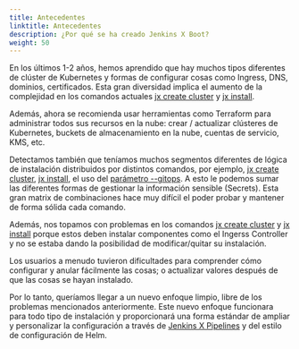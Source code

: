 ```yaml
---
title: Antecedentes
linktitle: Antecedentes
description: ¿Por qué se ha creado Jenkins X Boot?
weight: 50
---
```


En los últimos 1-2 años, hemos aprendido que hay muchos tipos diferentes de clúster de Kubernetes y formas de configurar cosas como Ingress, DNS, dominios, certificados. Esta gran diversidad implica el aumento de la complejidad en los comandos actuales [jx create cluster](/commands/jx_create_cluster/) y [jx install](/commands/deprecation/).

Además, ahora se recomienda usar herramientas como Terraform para administrar todos sus recursos en la nube: crear / actualizar clústeres de Kubernetes, buckets de almacenamiento en la nube, cuentas de servicio, KMS, etc.

Detectamos también que teníamos muchos segmentos diferentes de lógica de instalación distribuidos por distintos comandos, por ejemplo, [jx create cluster](/commands/jx_create_cluster/), [jx install](/commands/deprecation/), el uso del [parámetro --gitops](/docs/resources/guides/managing-jx/common-tasks/manage-via-gitops/). A esto le podemos sumar las diferentes formas de gestionar la información sensible (Secrets). Esta gran matrix de combinaciones hace muy difícil el poder probar y mantener de forma sólida cada comando.

Además, nos topamos con problemas en los comandos [jx create cluster](/commands/jx_create_cluster/) y [jx install](/commands/deprecation/) porque estos deben instalar componentes como el Ingerss Controller y no se estaba dando la posibilidad de modificar/quitar su instalación.

Los usuarios a menudo tuvieron dificultades para comprender cómo configurar y anular fácilmente las cosas; o actualizar valores después de que las cosas se hayan instalado.

Por lo tanto, queríamos llegar a un nuevo enfoque limpio, libre de los problemas mencionados anteriormente. Este nuevo enfoque funcionara para todo tipo de instalación y proporcionará una forma estándar de ampliar y personalizar la configuración a través de [Jenkins X Pipelines](/es/about/concepts/jenkins-x-pipelines/) y del estilo de configuración de Helm.
